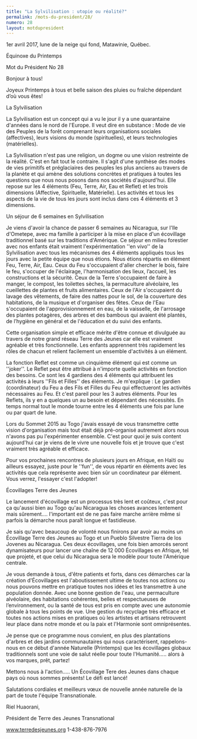 ```yaml
---
title: "La Sylvilisation : utopie ou réalité?"
permalink: /mots-du-president/28/
numero: 28
layout: motdupresident
---
```


1er avril 2017, lune de la neige qui fond, Matawinie, Québec.

Équinoxe du Printemps

Mot du Président No 28

Bonjour à tous!

Joyeux Printemps à tous et belle saison des pluies ou fraîche dépendant d’où vous êtes!

La Sylvilisation

La Sylvilisation est un concept qui a vu le jour il y a une quarantaine d'années dans le nord de l'Europe. Il veut dire en substance : Mode de vie des Peuples de la forêt comprenant leurs organisations sociales (affectives), leurs visions du monde (spirituelles), et leurs technologies (matérielles).

La Sylvilisation n'est pas une religion, un dogme ou une vision restreinte de la réalité. C'est en fait tout le contraire. Il s'agit d'une synthèse des modes de vies primitifs et préglaciaires des peuples les plus anciens au travers de la planète et qui amène des solutions concrètes et pratiques à toutes les questions que nous nous posons dans nos sociétés d'aujourd'hui. Elle repose sur les 4 éléments (Feu, Terre, Air, Eau et Reflet) et les trois dimensions (Affective, Spirituelle, Matérielle). Les activités et tous les aspects de la vie de tous les jours sont inclus dans ces 4 éléments et 3 dimensions.

Un séjour de 6 semaines en Sylvilisation

Je viens d'avoir la chance de passer 6 semaines au Nicaragua, sur l'Ile d'Ometepe, avec ma famille à participer à la mise en place d'un écovillage traditionnel basé sur les traditions d'Amérique. Ce séjour en milieu forestier avec nos enfants était vraiment l'expérimentation ''en vivo'' de la Sylvilisation avec tous les mécanismes des 4 éléments appliqués tous les jours avec la petite équipe que nous étions. Nous étions répartis en élément Feu, Terre, Air, Eau. Ceux du Feu s'occupaient d'aller chercher le bois, faire le feu, s'occuper de l'éclairage, l'harmonisation des lieux, l’accueil, les constructions et la sécurité. Ceux de la Terre s'occupaient de faire à manger, le compost, les toilettes sèches, la permaculture alvéolaire, les cueillettes de plantes et fruits alimentaires. Ceux de l'Air s'occupaient du lavage des vêtements, de faire des nattes pour le sol, de la couverture des habitations, de la musique et d'organiser des fêtes. Ceux de l'Eau s'occupaient de l'approvisionnement en eau, de la vaisselle, de l'arrosage des plantes potagères, des arbres et des bambous qui avaient été plantés, de l’hygiène en général et de l'éducation et du suivi des enfants.

Cette organisation simple et efficace mérite d'être connue et divulguée au travers de notre grand réseau Terre des Jeunes car elle est vraiment agréable et très fonctionnelle. Les enfants apprennent très rapidement les rôles de chacun et relient facilement un ensemble d'activités à un élément.

La fonction Reflet est comme un cinquième élément qui est comme un ''joker''. Le Reflet peut être attribué à n'importe quelle activités en fonction des besoins. Ce sont les 4 gardiens des 4 éléments qui attribuent les activités à leurs ''Fils et Filles'' des éléments. Je m'explique : Le gardien (coordinateur) du Feu a des Fils et Filles du Feu qui effectueront les activités nécessaires au Feu. Et c'est pareil pour les 3 autres éléments. Pour les Reflets, ils y en a quelques un au besoin et dépendant des nécessités. En temps normal tout le monde tourne entre les 4 éléments une fois par lune ou par quart de lune.

Lors du Sommet 2015 au Togo j'avais essayé de vous transmettre cette vision d'organisation mais tout était déjà pré-organisé autrement alors nous n'avons pas pu l'expérimenter ensemble. C'est pour quoi je suis content aujourd'hui car je viens de le vivre une nouvelle fois et je trouve que c'est vraiment très agréable et efficace.

Pour vos prochaines rencontres de plusieurs jours en Afrique, en Haïti ou ailleurs essayez, juste pour le ''fun'', de vous répartir en éléments avec les activités que cela représente avec bien sûr un coordinateur par élément. Vous verrez, l'essayer c'est l'adopter!

Écovillages Terre des Jeunes

Le lancement d'écovillage est un processus très lent et coûteux, c'est pour ça qu'aussi bien au Togo qu'au Nicaragua les choses avances lentement mais sûrement.... l'important est de ne pas faire marche arrière même si parfois la démarche nous paraît longue et fastidieuse.

Je sais qu'avec beaucoup de volonté nous finirons par avoir au moins un Écovillage Terre des Jeunes au Togo et un Pueblo Silvestre Tierra de los Jovenes au Nicaragua. Ces deux écovillages, une fois bien amorcés seront dynamisateurs pour lancer une chaîne de 12 000 Écovillages en Afrique, tel que projeté, et que celui du Nicaragua sera le modèle pour toute l'Amérique centrale.

Je vous demande à tous, d'être patients et forts, dans ces démarches car la création d'Écovillages est l'aboutissement ultime de toutes nos actions ou nous pouvons mettre en pratique toutes nos idées et les transmettre à une population donnée. Avec une bonne gestion de l'eau, une permaculture alvéolaire, des habitations cohérentes, belles et respectueuses de l’environnement, ou la santé de tous est pris en compte avec une autonomie globale à tous les points de vue. Une gestion du recyclage très efficace et toutes nos actions mises en pratiques où les artistes et artisans retrouvent leur place dans notre monde et ou la paix et l'Harmonie sont omniprésentes.

Je pense que ce programme nous convient, en plus des plantations d'arbres et des jardins communautaires qui nous caractérisent, rappelons-nous en ce début d'année Naturelle (Printemps) que les écovillages globaux traditionnels sont une voie de salut réelle pour toute l'Humanité..... alors à vos marques, prêt, partez!

Mettons nous à l'action..... Un Écovillage Tere des Jeunes dans chaque pays où nous sommes présents! Le défi est lancé!

Salutations cordiales et meilleurs vœux de nouvelle année naturelle de la part de toute l'équipe Transnationale.

Riel Huaorani,

Président de Terre des Jeunes Transnational

www.terredesjeunes.org 1-438-876-7976

 
